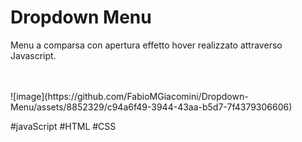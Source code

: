 # Dropdown Menu 
<p>Menu a comparsa con apertura effetto hover realizzato attraverso Javascript.</p>
<br>
<br>
![image](https://github.com/FabioMGiacomini/Dropdown-Menu/assets/8852329/c94a6f49-3944-43aa-b5d7-7f4379306606)



#javaScript
#HTML
#CSS
